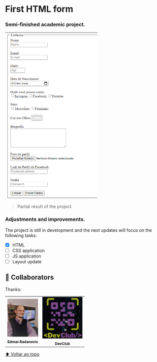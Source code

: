 # First HTML form
<h3>Semi-finished academic project.</h3>

<img src="./Assets/page image.png" alt="page-image" width="300px">

> Partial result of the project.

### Adjustments and improvements.

The project is still in development and the next updates will focus on the following tasks:

- [x] HTML
- [ ] CSS application
- [ ] JS application
- [ ] Layout update
## 🤝 Collaborators

Thanks:

<table>
  <tr>
    <td align="center">
      <a href="https://www.linkedin.com/in/edmar-radanovis-0130b611a/">
        <img src="./Assets/foto perfil (4).jpeg" width="100px;" alt="Foto de Edmar Radanovis"/><br>
        <sub>
          <b>Edmar Radanovis</b>
        </sub>
      </a>
    </td>
    <td align="center">
       <a href="https://rodolfomori.com.br/devclub/">
        <img src="./Assets/DevClub.png" width="130px;" alt="Logo DevClub"/><br>
        <sub>
          <b>DevClub</b>
        </sub>
      </a>
  </tr>
</table>


[⬆ Voltar ao topo](#first-html-form)<br>
